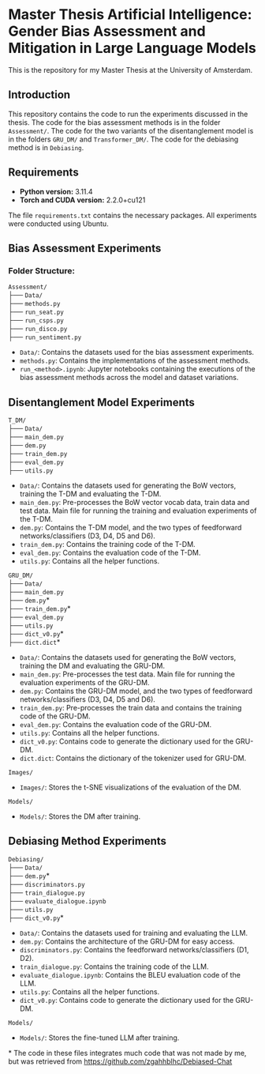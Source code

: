 # Master Thesis Artificial Intelligence: Gender Bias Assessment and Mitigation in Large Language Models

This is the repository for my Master Thesis at the University of Amsterdam.

## Introduction

This repository contains the code to run the experiments discussed in the thesis. The code for the bias assessment methods is in the folder `Assessment/`. The code for the two variants of the disentanglement model is in the folders `GRU_DM/` and `Transformer_DM/`. The code for the debiasing method is in `Debiasing`.

## Requirements

- **Python version:** 3.11.4
- **Torch and CUDA version:** 2.2.0+cu121

The file `requirements.txt` contains the necessary packages. All experiments were conducted using Ubuntu.

## Bias Assessment Experiments

### Folder Structure:

`Assessment/`  
├── `Data/`  
├── `methods.py`  
├── `run_seat.py`  
├── `run_csps.py`  
├── `run_disco.py`  
├── `run_sentiment.py`  

- `Data/`: Contains the datasets used for the bias assessment experiments.  
- `methods.py`: Contains the implementations of the assessment methods.  
- `run_<method>.ipynb`: Jupyter notebooks containing the executions of the bias assessment methods across the model and dataset variations.  

## Disentanglement Model Experiments  

`T_DM/`  
├── `Data/`  
├── `main_dem.py`  
├── `dem.py`  
├── `train_dem.py`  
├── `eval_dem.py`  
├── `utils.py`  

- `Data/`: Contains the datasets used for generating the BoW vectors, training the T-DM and evaluating the T-DM.  
- `main_dem.py`:  Pre-processes the BoW vector vocab data, train data and test data. Main file for running the training and evaluation experiments of the T-DM.  
- `dem.py`:  Contains the T-DM model, and the two types of feedforward networks/classifiers (D3, D4, D5 and D6).  
- `train_dem.py`:  Contains the training code of the T-DM.  
- `eval_dem.py`:  Contains the evaluation code of the T-DM.  
- `utils.py`:  Contains all the helper functions.  

`GRU_DM/`  
├── `Data/`  
├── `main_dem.py`  
├── `dem.py`*    
├── `train_dem.py`*    
├── `eval_dem.py`  
├── `utils.py`  
├── `dict_v0.py`*    
├── `dict.dict`*    

- `Data/`: Contains the datasets used for generating the BoW vectors, training the DM and evaluating the GRU-DM.  
- `main_dem.py`:  Pre-processes the test data. Main file for running the evaluation experiments of the GRU-DM.  
- `dem.py`:  Contains the GRU-DM model, and the two types of feedforward networks/classifiers (D3, D4, D5 and D6).  
- `train_dem.py`:  Pre-processes the train data and contains the training code of the GRU-DM.  
- `eval_dem.py`:  Contains the evaluation code of the GRU-DM.  
- `utils.py`:  Contains all the helper functions.
- `dict_v0.py`:  Contains code to generate the dictionary used for the GRU-DM.   
- `dict.dict`:  Contains the dictionary of the tokenizer used for GRU-DM.   

`Images/`  
- `Images/`: Stores the t-SNE visualizations of the evaluation of the DM.
  
`Models/`  
- `Models/`: Stores the DM after training.  

## Debiasing Method Experiments

`Debiasing/`  
├── `Data/`  
├── `dem.py`*    
├── `discriminators.py`  
├── `train_dialogue.py`  
├── `evaluate_dialogue.ipynb`  
├── `utils.py`  
├── `dict_v0.py`*    

- `Data/`: Contains the datasets used for training and evaluating the LLM.  
- `dem.py`: Contains the architecture of the GRU-DM for easy access.  
- `discriminators.py`: Contains the feedforward networks/classifiers (D1, D2).
- `train_dialogue.py`: Contains the training code of the LLM.
- `evaluate_dialogue.ipynb`: Contains the BLEU evaluation code of the LLM.    
- `utils.py`:  Contains all the helper functions.
- `dict_v0.py`:  Contains code to generate the dictionary used for the GRU-DM.  

`Models/` 
- `Models/`: Stores the fine-tuned LLM after training.

\* The code in these files integrates much code that was not made by me, but was retrieved from https://github.com/zgahhblhc/Debiased-Chat
